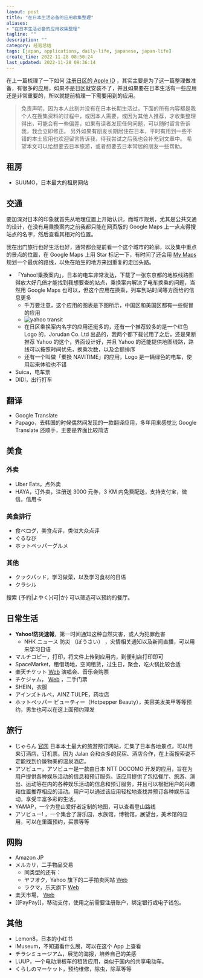 ```yaml
---
layout: post
title: "在日本生活必备的应用收集整理"
aliases:
- "在日本生活必备的应用收集整理"
tagline: ""
description: ""
category: 经验总结
tags: [japan, applications, daily-life, japanese, japan-life]
create_time: 2022-11-28 08:50:24
last_updated: 2022-11-28 09:36:14
---
```


在上一篇梳理了一下如何 [注册日区的 Apple ID](/post/2022/11/how-to-registr-japan-app-store.html) ，其实主要是为了这一篇整理做准备，有很多的应用，如果不是日区就安装不了，并且如果要在日本生活有一些应用还是非常重要的，所以就提前梳理一下需要用到的应用。

> 免责声明，因为本人此刻并没有在日本长期生活过，下面的所有内容都是我个人在搜集资料的过程中，或因本人需要，或因为其他人推荐，才收集整理得出，可能会有一些偏差，如果有读者发现任何问题，可以随时留言告诉我，我会立即修正。
> 另外如果有朋友长期居住在日本，平时有用到一些不错的本土应用也欢迎留言告诉我，待我尝试之后我也会补充到文章中。
> 希望本文可以给想要去日本旅游，或者想要去日本常居的朋友一些帮助。

## 租房

- SUUMO，日本最大的租房网站

## 交通

要加深对日本的印象就首先从地理位置上开始认识，而城市规划，尤其是公共交通的设计，在没有用乗換案内之前我都只能在网页版的 Google Maps 上一点点得搜站点的名字，然后查看其相对的位置。

我在出门旅行也好生活也好，通常都会提前看一个这个城市的轮廓，以及集中重点的景点的位置，在 Google Maps 上用 Star 标记一下，有时间了还会用 [My Maps](https://www.google.com/maps/about/mymaps/) 规划一个最优的路线，以免在陌生的地方来回重复的走回头路。

- 「Yahoo!乗換案内」，日本的电车非常发达，下载了一张东京都的地铁线路图得放大好几倍才能找到我想要查的站点，乘换案内解决了电车换乘的问题，当然用 Google Maps 也可以，但这个应用在换乘，列车到站时间等方面给的信息更多
  - 千万要注意，这个应用的图表是下图所示，中国区和美国区都有一些假冒的应用
  - ![yahoo transit](https://photo.einverne.info/images/2022/11/26/ZE8p.jpg)
  - 在日区乘换案内名字的应用还挺多的，还有一个推荐较多的是一个红色 Logo 的，Jorudan Co. Ltd 出品的，我两个都下载试用了之后，还是果断推荐 Yahoo 的这个，界面设计好，并且 Yahoo 的还能提供地图线路，路线可以按照时间优先，换乘次数，以及金额排序
  - 还有一个叫做「乗換 NAVITIME」的应用，Logo 是一辆绿色的电车，使用起来体验也不错
- Suica，电车票
- DIDI，出行打车

## 翻译

- Google Translate
- Papago，去韩国的时候偶然间发现的一款翻译应用，多年用来感觉比 Google Translate 还顺手，主要是界面比较简洁

## 美食

### 外卖

- Uber Eats，点外卖
- HAYA，订外卖，注册送 3000 元券，3 KM 内免费配送，支持支付宝，微信，信用卡

### 美食排行

- 食べログ，美食点评，类似大众点评
- ぐるなび
- ホットペッパーグルメ

### 其他

- クックパッド，学习做菜，以及学习食材的日语
- クラシル

搜索 {予約|よやく}{可|か} 可以筛选可以预约的餐厅。

## 日常生活

- **Yahoo!防災速報**，第一时间通知这种自然灾害，或人为犯罪危害
  - NHK ニュース 防災 （ぼうさい） ，灾情相关通知以及新闻直播，可以用来学习日语
- マルチコピー，打印，将文件上传到应用内，到便利店打印即可
- SpaceMarket，租借场地，空间租赁，过生日，聚会，吃火锅比较合适
- 楽天チケット [Web](https://ticket.rakuten.co.jp/) 演唱会、音乐会购票
- チケジャム， [Web](https://ticketjam.jp/) ，二手门票
- SHEIN，衣服
- アインズトルペ，AINZ TULPE，药妆店
- ホットペッパー ビューティー（Hotpepper Beauty），美容美发美甲等等预约，男生也可以在这上面预约理发

## 旅行

- じゃらん [官网](https://www.jalan.net/) 日本本土最大的旅游预订网站，汇集了日本各地景点，可以用来订酒店，订机票。因为 Jalan 会和众多的民宿、酒店合作，在上面搜索说不定能找到价廉物美的温泉酒店。
- アソビュー，アソビュー是一款由日本 NTT DOCOMO 开发的应用，旨在为用户提供各种娱乐活动的信息和预订服务。该应用提供了包括餐厅、旅游、演出、运动等在内的各种娱乐活动的信息和预订服务，并且可以根据用户的兴趣和位置推荐相应的活动。用户可以通过该应用轻松地查找并预订各种娱乐活动，享受丰富多彩的生活。
- YAMAP，一个为登山爱好者定制的地图，可以查看登山路线
- アソビュー! ，一个集合了游乐园，水族馆，博物馆，展望台，美术馆的应用，可以在里面预约，买票等等
## 网购

- Amazon JP
- メルカリ，二手物品交易
  - 同类型的还有：
  - ヤフオク，Yahoo 旗下的二手拍卖网站 [Web](https://auctions.yahoo.co.jp)
  - ラクマ，乐天旗下 [Web](https://fril.jp/)
- 楽天市場， [Web](https://www.rakuten.co.jp/)
- [[PayPay]]，移动支付，使用之前需要注册账户，绑定银行或电子钱包。

## 其他

- Lemon8，日本的小红书
- iMuseum，不知道看什么展，可以在这个 App 上查看
- チラシミュージアム，展览的海报，培养自己的美感
- LUUP，一个电动滑板车的租赁应用，类似于国内的共享电动车。
- くらしのマーケット，预约维修，除虫，除草等等